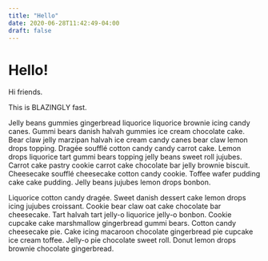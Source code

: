 ```yaml
---
title: "Hello"
date: 2020-06-28T11:42:49-04:00
draft: false
---
```


# Hello!
Hi friends.

This is BLAZINGLY fast.

Jelly beans gummies gingerbread liquorice liquorice brownie icing candy canes. Gummi bears danish halvah gummies ice cream chocolate cake. Bear claw jelly marzipan halvah ice cream candy canes bear claw lemon drops topping. Dragée soufflé cotton candy candy carrot cake. Lemon drops liquorice tart gummi bears topping jelly beans sweet roll jujubes. Carrot cake pastry cookie carrot cake chocolate bar jelly brownie biscuit. Cheesecake soufflé cheesecake cotton candy cookie. Toffee wafer pudding cake cake pudding. Jelly beans jujubes lemon drops bonbon.

Liquorice cotton candy dragée. Sweet danish dessert cake lemon drops icing jujubes croissant. Cookie bear claw oat cake chocolate bar cheesecake. Tart halvah tart jelly-o liquorice jelly-o bonbon. Cookie cupcake cake marshmallow gingerbread gummi bears. Cotton candy cheesecake pie. Cake icing macaroon chocolate gingerbread pie cupcake ice cream toffee. Jelly-o pie chocolate sweet roll. Donut lemon drops brownie chocolate gingerbread.

